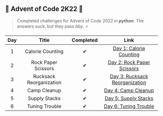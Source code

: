 <h2>🎄 Advent of Code 2K22 🎄</h2>

>Completed challenges for Advent of Code 2022 in ***python***. The answers suck, but they pass *bby*. ⭐

| Day | Title            | Completed | Link                    |
|:---:|:----------------:|:---------:|:-----------------------:|
|1    |Calorie Counting  |✔          |[Day 1: Calorie Counting]  |
|2    |Rock Paper Scissors  |✔          |[Day 2: Rock Paper Scissors]  |
|3    |Rucksack Reorganization|✔          |[Day 3: Rucksack Reorganization] |
|4    | Camp Cleanup|✔                |[Day 4: Camp Cleanup] |
|5    | Supply Stacks|✔        |[Day 5: Supply Stacks] |
|6    | Tuning Trouble|✔        |[Day 6: Tuning Trouble] | 

[Day 1: Calorie Counting]: https://adventofcode.com/2022/day/1
[Day 2: Rock Paper Scissors]: https://adventofcode.com/2022/day/2
[Day 3: Rucksack Reorganization]: https://adventofcode.com/2022/day/3
[Day 4: Camp Cleanup]: https://adventofcode.com/2022/day/4
[Day 5: Supply Stacks]: https://adventofcode.com/2022/day/5
[Day 6: Tuning Trouble]: https://adventofcode.com/2022/day/6